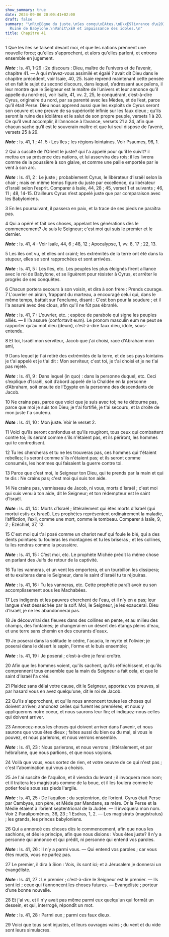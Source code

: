 ```yaml
---
show_summary: true
date: 2024-09-06 20:00:41+02:00
draft: false
summary: "\nR\xE8gne du juste.\nSes conqu\xEAtes.\nD\xE9livrance d\u2019Isra\xEBl.\n\
  Ruine de Babylone.\nVanit\xE9 et impuissance des idoles.\n"
title: Chapitre 41
---
```





1 Que les îles se taisent devant moi, et que les nations prennent une nouvelle force; qu'elles s'approchent, et alors qu'elles parlent, et entrons ensemble en jugement.

***Note*** :  Is. 41, 1-29 : 2e discours : Dieu, maître de l’univers et de l’avenir, chapitre 41. ― A qui m’avez-vous assimilé et égalé ? avait dit Dieu dans le chapitre précédent, voir Isaïe, 40, 25. Isaïe reprend maintenant cette pensée et en fait le sujet du second discours, dans lequel, s’adressant aux païens, il leur montre que le Seigneur est le maître de l’univers et leur annonce qu’il appelle du nord-est, voir Isaïe, 41, vv. 2, 25, le conquérant, c’est-à-dire Cyrus, originaire du nord, par sa parenté avec les Mèdes, et de l’est, parce qu’il était Perse. Dieu nous apprend aussi que les exploits de Cyrus seront son oeuvre et une preuve de sa supériorité infinie sur les faux dieux ; qu’ils seront la ruine des idolâtres et le salut de son propre peuple, versets 1 à 20. Ce qu’il veut accomplir, il l’annonce à l’avance, versets 21 à 24, afin que chacun sache qu’il est le souverain maître et que lui seul dispose de l’avenir, versets 25 à 29.

***Note*** :  Is. 41, 1 ; 41. 5 : Les îles ; les régions lointaines. Voir Psaumes, 96, 1.


2 Qui a suscité de l'Orient le juste? qui l'a appelé pour qu'il le suivît? il mettra en sa présence des nations, et lui asservira des rois; il les livrera comme de la poussière à son glaive, et comme une paille emportée par le vent à son arc.

***Note*** :  Is. 41, 2 : Le juste ; probablement Cyrus, le libérateur d’Israël selon la chair ; mais en même temps figure du juste par excellence, du libérateur d’Israël selon l’esprit. Comparer à Isaïe, 44, 28 ; 45, verset 1 et suivants ; 46, 11 ; 48, 14-15. D’ailleurs Cyrus n’est appelé juste que par comparaison avec les Babyloniens.


3 En les poursuivant, il passera en paix, et la trace de ses pieds ne paraîtra pas.


4 Qui a opéré et fait ces choses, appelant les générations dès le commencement? Je suis le Seigneur; c'est moi qui suis le premier et le dernier.

***Note*** :  Is. 41, 4 : Voir Isaïe, 44, 6 ; 48, 12 ; Apocalypse, 1, vv. 8, 17 ; 22, 13.


5 Les îles ont vu, et elles ont craint; les extrémités de la terre ont été dans la stupeur, elles se sont rapprochées et sont arrivées.

***Note*** :  Is. 41, 5 : Les îles, etc. Les peuples les plus éloignés firent alliance avec le roi de Babylone, et se liguèrent pour résister à Cyrus, et arrêter le progrès de ses conquêtes.


6 Chacun portera secours à son voisin, et dira à son frère : Prends courage. 7 L'ouvrier en airain, frappant du marteau, a encouragé celui qui, dans le même temps, battait sur l'enclume, disant : C'est bon pour la soudure ; et il l'a assuré avec des clous, afin qu'il ne fût pas ébranlé.

***Note*** :  Is. 41, 7 : L’ouvrier, etc. ; espèce de parabole qui signe les peuples alliés. ― Il l’a assuré (confortavit eum). Le pronom masculin eum ne peut se rapporter qu’au mot dieu (deum), c’est-à-dire faux dieu, idole, sous-entendu.


8 Et toi, Israël mon serviteur, Jacob que j'ai choisi, race d'Abraham mon ami,


9 Dans lequel je t'ai retiré des extrémités de la terre, et de ses pays lointains je t'ai appelé et je t'ai dit : Mon serviteur, c'est toi, je t'ai choisi et je ne t'ai pas rejeté.

***Note*** :  Is. 41, 9 : Dans lequel (in quo) : dans la personne duquel, etc. Ceci s’explique d’Israël, soit d’abord appelé de la Chaldée en la personne d’Abraham, soit ensuite de l’Egypte en la personne des descendants de Jacob.


10 Ne crains pas, parce que voici que je suis avec toi; ne te détourne pas, parce que moi je suis ton Dieu; je t'ai fortifié, je t'ai secouru, et la droite de mon juste t'a soutenu.

***Note*** :  Is. 41, 10 : Mon juste. Voir le verset 2.


11 Voici qu'ils seront confondus et qu'ils rougiront, tous ceux qui combattent contre toi; ils seront comme s'ils n'étaient pas, et ils périront, les hommes qui te contredisent.


12 Tu les chercheras et tu ne les trouveras pas, ces hommes qui t'étaient rebelles; ils seront comme s'ils n'étaient pas; et ils seront comme consumés, les hommes qui faisaient la guerre contre toi.


13 Parce que c'est moi, le Seigneur ton Dieu, qui te prends par la main et qui te dis : Ne crains pas; c'est moi qui suis ton aide.


14 Ne crains pas, vermisseau de Jacob, ni vous, morts d'Israël ; c'est moi qui suis venu à ton aide, dit le Seigneur; et ton rédempteur est le saint d'Israël.

***Note*** :  Is. 41, 14 : Morts d’Israël ; littéralement qui êtes morts d’Israël (qui mortui estis ex Israel). Les prophètes représentent ordinairement la maladie, l’affliction, l’exil, comme une mort, comme le tombeau. Comparer à Isaïe, 9, 2 ; Ezéchiel, 37, 12.


15 C'est moi qui t'ai posé comme un chariot neuf qui foule le blé, qui a des dents pointues: tu fouleras les montagnes et tu les briseras ; et les collines, tu les rendras comme la poussière.

***Note*** :  Is. 41, 15 : C’est moi, etc. Le prophète Michée prédit la même chose en parlant des Juifs de retour de la captivité.


16 Tu les vanneras, et un vent les emportera, et un tourbillon les dissipera; et tu exulteras dans le Seigneur, dans le saint d'Israël tu te réjouiras.

***Note*** :  Is. 41, 16 : Tu les vanneras, etc. Cette prophétie paraît avoir eu son accomplissement sous les Machabées.


17 Les indigents et les pauvres cherchent de l'eau, et il n'y en a pas; leur langue s'est desséchée par la soif. Moi, le Seigneur, je les exaucerai. Dieu d'Israël, je ne les abandonnerai pas.


18 Je découvrirai des fleuves dans des collines en pente, et au milieu des champs, des fontaines; je changerai en un désert des étangs pleins d'eau, et une terre sans chemin en des courants d'eaux.


19 Je poserai dans la solitude le cèdre, l'acacia, le myrte et l'olivier; je poserai dans le désert le sapin, l'orme et le buis ensemble;

***Note*** :  Is. 41, 19 : Je poserai ; c’est-à-dire je ferai croître.


20 Afin que les hommes voient, qu'ils sachent, qu'ils réfléchissent, et qu'ils comprennent tous ensemble que la main du Seigneur a fait cela, et que le saint d'Israël l'a créé.


21 Plaidez sans délai votre cause, dit le Seigneur, apportez vos preuves, si par hasard vous en avez quelqu'une, dit le roi de Jacob.


22 Qu'ils s'approchent, et qu'ils nous annoncent toutes les choses qui doivent arriver; annoncez celles qui furent les premières; et nous y appliquerons notre coeur, et nous saurons leur fin; et indiquez-nous celles qui doivent arriver.


23 Annoncez-nous les choses qui doivent arriver dans l'avenir, et nous saurons que vous êtes dieux ; faites aussi du bien ou du mal, si vous le pouvez, et nous parlerons, et nous verrons ensemble.

***Note*** :  Is. 41, 23 : Nous parlerons, et nous verrons ; littéralement, et par hébraïsme, que nous parlions, et que nous voyions.


24 Voilà que vous, vous sortez de rien, et votre oeuvre de ce qui n'est pas ; c'est l'abomination qui vous a choisis.


25 Je l'ai suscité de l'aquilon, et il viendra du levant ; il invoquera mon nom; et il traitera les magistrats comme de la boue, et il les foulera comme le potier foule sous ses pieds l'argile.

***Note*** :  Is. 41, 25 : De l’aquilon ; du septentrion, de l’orient. Cyrus était Perse par Cambyse, son père, et Mède par Mandane, sa mère. Or la Perse et la Médie étaient à l’orient septentrional de la Judée. ― Il invoquera mon nom. Voir 2 Paralipomènes, 36, 23 ; 1 Esdras, 1, 2. ― Les magistrats (magistratus) ; les grands, les princes babyloniens.


26 Qui a annoncé ces choses dès le commencement, afin que nous les sachions, et dès le principe, afin que nous disions : Vous êtes juste? Il n'y a personne qui annonce et qui prédit, ni personne qui entend vos paroles.

***Note*** :  Is. 41, 26 : Il n’y a parmi vous. ― Qui entend vos paroles ; car vous êtes muets, vous ne parlez pas.

27 Le premier, il dira à Sion : Vois, ils sont ici; et à Jérusalem je donnerai un évangéliste.

***Note*** :  Is. 41, 27 : Le premier ; c’est-à-dire le Seigneur est le premier. ― Ils sont ici ; ceux qui t’annoncent les choses futures. ― Evangéliste ; porteur d’une bonne nouvelle.


28 Et j'ai vu, et il n'y avait pas même parmi eux quelqu'un qui formât un dessein, et qui, interrogé, répondît un mot.

***Note*** :  Is. 41, 28 : Parmi eux ; parmi ces faux dieux.

29 Voici que tous sont injustes, et leurs ouvrages vains ; du vent et du vide sont leurs simulacres.

